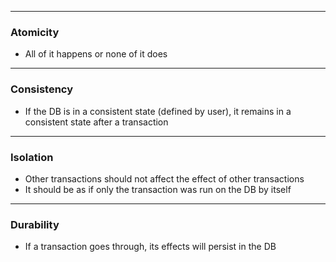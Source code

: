 
---
### Atomicity
- All of it happens or none of it does
---
### Consistency 
- If the DB is in a consistent state (defined by user), it remains in a consistent state after a transaction
---
### Isolation 
- Other transactions should not affect the effect of other transactions
- It should be as if only the transaction was run on the DB by itself
--- 
### Durability
- If a transaction goes through, its effects will persist in the DB